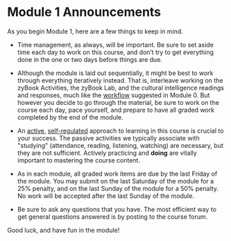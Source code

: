 # Module 1 Announcements

As you begin Module 1, here are a few things to keep in mind.

- Time management, as always, will be important. Be sure to set aside time each
  day to work on this course, and don’t try to get everything done in the one or
  two days before things are due.

- Although the module is laid out sequentially, it might be best to work through
  everything iteratively instead. That is, interleave working on the zyBook
  Activities, the zyBook Lab, and the cultural intelligence readings and
  responses, much like the [workflow](../m0/structure.md) suggested in Module 0.
  But however you decide to go through the material, be sure to work on the
  course each day, pace yourself, and prepare to have all graded work completed
  by the end of the module.

- An [active](https://en.wikipedia.org/wiki/Active_learning),
  [self-regulated](https://en.wikipedia.org/wiki/Self-regulated_learning)
  approach to learning in this course is crucial to your success. The passive
  activities we typically associate with "studying" (attendance, reading,
  listening, watching) are necessary, but they are not sufficient. Actively
  practicing and **doing** are vitally important to mastering the course
  content.

- As in each module, all graded work items are due by the last Friday of the
  module. You may submit on the last Saturday of the module for a 25% penalty,
  and on the last Sunday of the module for a 50% penalty. No work will be
  accepted after the last Sunday of the module.

- Be sure to ask any questions that you have. The most efficient way to get
  general questions answered is by posting to the course forum.

Good luck, and have fun in the module!

